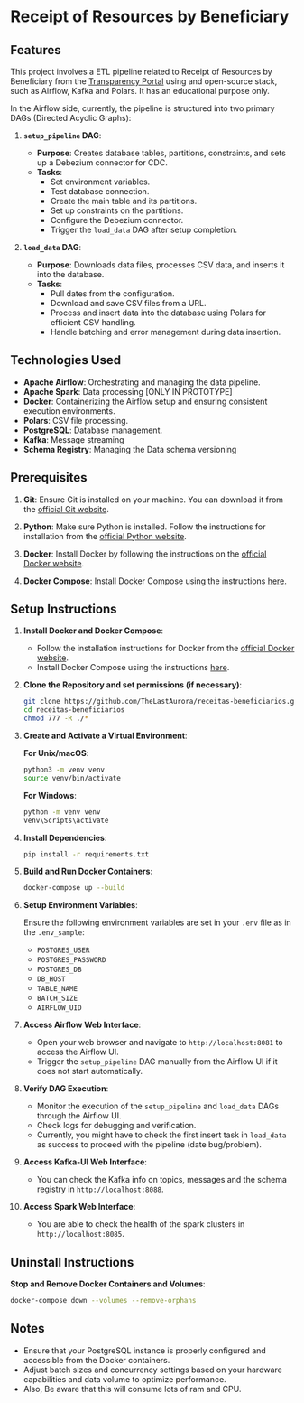 # **Receipt of Resources by Beneficiary**

## **Features**

This project involves a ETL pipeline related to Receipt of Resources by Beneficiary from the [Transparency Portal](https://portaldatransparencia.gov.br/download-de-dados/despesas-favorecidos) using and open-source stack, such as Airflow, Kafka and Polars. It has an educational purpose only.

In the Airflow side, currently, the pipeline is structured into two primary DAGs (Directed Acyclic Graphs):

1. **`setup_pipeline` DAG**:
   - **Purpose**: Creates database tables, partitions, constraints, and sets up a Debezium connector for CDC.
   - **Tasks**:
     - Set environment variables.
     - Test database connection.
     - Create the main table and its partitions.
     - Set up constraints on the partitions.
     - Configure the Debezium connector.
     - Trigger the `load_data` DAG after setup completion.

2. **`load_data` DAG**:
   - **Purpose**: Downloads data files, processes CSV data, and inserts it into the database.
   - **Tasks**:
     - Pull dates from the configuration.
     - Download and save CSV files from a URL.
     - Process and insert data into the database using Polars for efficient CSV handling.
     - Handle batching and error management during data insertion.

## **Technologies Used**

- **Apache Airflow**: Orchestrating and managing the data pipeline.
- **Apache Spark**: Data processing [ONLY IN PROTOTYPE]
- **Docker**: Containerizing the Airflow setup and ensuring consistent execution environments.
- **Polars**: CSV file processing.
- **PostgreSQL**: Database management. 
- **Kafka**: Message streaming
- **Schema Registry**: Managing the Data schema versioning

## **Prerequisites**

1. **Git**: Ensure Git is installed on your machine. You can download it from the [official Git website](https://git-scm.com/downloads).

2. **Python**: Make sure Python is installed. Follow the instructions for installation from the [official Python website](https://www.python.org/downloads/).

3. **Docker**: Install Docker by following the instructions on the [official Docker website](https://docs.docker.com/get-docker/).

4. **Docker Compose**: Install Docker Compose using the instructions [here](https://docs.docker.com/compose/install/).

## **Setup Instructions**

1. **Install Docker and Docker Compose**:
   - Follow the installation instructions for Docker from the [official Docker website](https://docs.docker.com/get-docker/).
   - Install Docker Compose using the instructions [here](https://docs.docker.com/compose/install/).

2. **Clone the Repository and set permissions (if necessary)**:

   ```sh
   git clone https://github.com/TheLastAurora/receitas-beneficiarios.git
   cd receitas-beneficiarios
   chmod 777 -R ./*
   ```

3. **Create and Activate a Virtual Environment**:

   **For Unix/macOS**:
   
     ```sh
     python3 -m venv venv
     source venv/bin/activate
     ```
   **For Windows**:

     ```sh
     python -m venv venv
     venv\Scripts\activate
     ```

4. **Install Dependencies**:

   ```sh
   pip install -r requirements.txt
   ```

5. **Build and Run Docker Containers**:

   ```sh
   docker-compose up --build
   ```

6. **Setup Environment Variables**:

   Ensure the following environment variables are set in your `.env` file as in the `.env_sample`:

      - `POSTGRES_USER`
      - `POSTGRES_PASSWORD`
      - `POSTGRES_DB`
      - `DB_HOST`
      - `TABLE_NAME`
      - `BATCH_SIZE`
      - `AIRFLOW_UID`

7. **Access Airflow Web Interface**:
   - Open your web browser and navigate to `http://localhost:8081` to access the Airflow UI.
   - Trigger the `setup_pipeline` DAG manually from the Airflow UI if it does not start automatically.

8. **Verify DAG Execution**:
   - Monitor the execution of the `setup_pipeline` and `load_data` DAGs through the Airflow UI.
   - Check logs for debugging and verification.
   - Currently, you might have to check the first insert task in `load_data` as success to proceed with the pipeline (date bug/problem).

7. **Access Kafka-UI Web Interface**:
   - You can check the Kafka info on topics, messages and the schema registry in `http://localhost:8088`.

8. **Access Spark Web Interface**:
   - You are able to check the health of the spark clusters in `http://localhost:8085`.


## **Uninstall Instructions**

**Stop and Remove Docker Containers and Volumes**:

   ```sh
   docker-compose down --volumes --remove-orphans
   ```

## **Notes**

- Ensure that your PostgreSQL instance is properly configured and accessible from the Docker containers.
- Adjust batch sizes and concurrency settings based on your hardware capabilities and data volume to optimize performance.
- Also, Be aware that this will consume lots of ram and CPU.